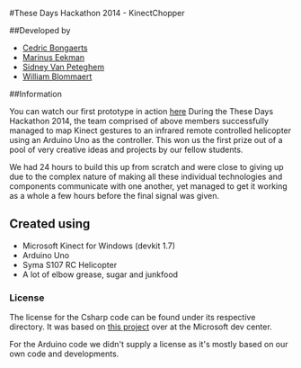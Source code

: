 #These Days Hackathon 2014 - KinectChopper

##Developed by

- [Cedric Bongaerts](https://github.com/CedricBongaerts)
- [Marinus Eekman](https://github.com/forenzer)
- [Sidney Van Peteghem](https://github.com/Sidneyvp)
- [William Blommaert](https://github.com/Will0489)

##Information

You can watch our first prototype in action [here](https://www.facebook.com/video.php?v=1381318128827224&set=vb.1378883359070701&type=2&theater)
During the These Days Hackathon 2014, the team comprised of above members successfully managed to map Kinect gestures to an infrared remote controlled helicopter using an Arduino Uno as the controller. This won us the first prize out of a pool of very creative ideas and projects by our fellow students.

We had 24 hours to build this up from scratch and were close to giving up due to the complex nature of making all these individual technologies and components communicate with one another, yet managed to get it working as a whole a few hours before the final signal was given.

## Created using

- Microsoft Kinect for Windows (devkit 1.7)
- Arduino Uno
- Syma S107 RC Helicopter
- A lot of elbow grease, sugar and junkfood

### License

The license for the Csharp code can be found under its respective directory. It was based on [this project](https://code.msdn.microsoft.com/windowsdesktop/Simple-Gesture-Processing-097c5527) over at the Microsoft dev center.

For the Arduino code we didn't supply a license as it's mostly based on our own code and developments.
